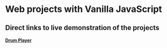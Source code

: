 # Web projects with Vanilla JavaScript

## Direct links to live demonstration of the projects

#### [Drum Player](https://vikkastiwari.github.io/web-projects/Drum-Player/index.html)
